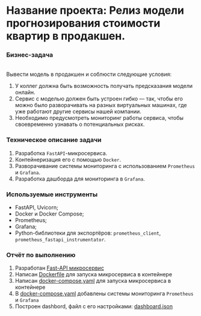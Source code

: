 # Название проекта: Релиз модели прогнозирования стоимости квартир в продакшен.

### Бизнес-задача
<br>Вывести модель в продакшен и соблюсти следующие условия:
1. У коллег должна быть возможность получать предсказания модели онлайн.
2. Сервис с моделью должен быть устроен гибко — так, чтобы его можно было разворачивать на разных виртуальных машинах, где уже работают другие сервисы нашей компании.
3. Необходимо предусмотреть мониторинг работы сервиса, чтобы своевременно узнавать о потенциальных рисках.

### Техническое описание задачи
1. Разработка `FastAPI`-микросервиса.
2. Контейнеризация его с помощью `Docker`.
3. Разворачивание системы мониторинга с использованием `Prometheus` и `Grafana`.
4. Разработка дашборда для мониторинга в `Grafana`.

### Используемые инструменты
- FastAPI, Uvicorn;
- Docker и Docker Compose;
- Prometheus;
- Grafana;
- Python-библиотеки для экспортёров: `prometheus_client`, `prometheus_fastapi_instrumentator`.

### Отчёт по выполнению
1. Разработан [Fast-API микросервис](https://github.com/denis-42ds/mle_project_3/tree/main/services/app)
2. Написан [Dockerfile](https://github.com/denis-42ds/mle_project_3/blob/main/services/Dockerfile) для запуска микросервиса в контейнере
3. Написан [docker-compose.yaml](https://github.com/denis-42ds/mle_project_3/blob/main/services/docker-compose.yaml) для запуска микросервиса в контейнере
4. В [docker-compose.yaml](https://github.com/denis-42ds/mle_project_3/blob/main/services/docker-compose.yaml) добавлены системы мониторинга `Prometheus` и `Grafana`
5. Построен dashbord, файл с его настройками: [dashboard.json](https://github.com/denis-42ds/mle_project_3/blob/main/services/dashboard.json)


